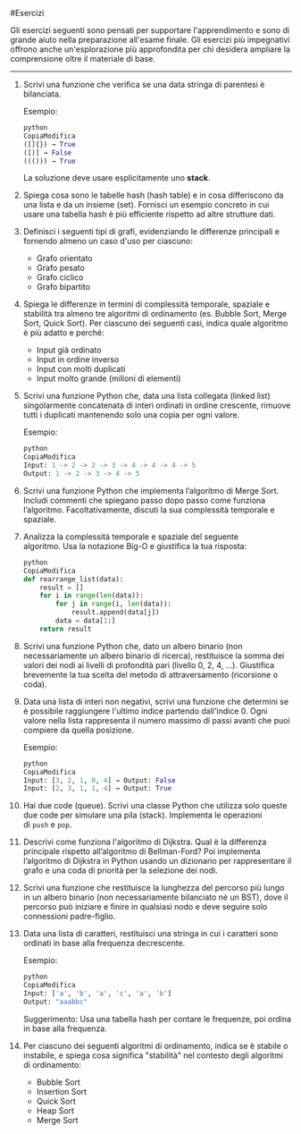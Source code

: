 #Esercizi

Gli esercizi seguenti sono pensati per supportare l'apprendimento e sono di grande aiuto nella preparazione all'esame finale. Gli esercizi più impegnativi offrono anche un'esplorazione più approfondita per chi desidera ampliare la comprensione oltre il materiale di base.

---

1. Scrivi una funzione che verifica se una data stringa di parentesi è bilanciata. 

    Esempio:    
    ```python
    python
    CopiaModifica
    ([]{}) → True
    ([)] → False
    ((())) → True
    ```
    La soluzione deve usare esplicitamente uno **stack**.
    
2. Spiega cosa sono le tabelle hash (hash table) e in cosa differiscono da una lista e da un insieme (set). Fornisci un esempio concreto in cui usare una tabella hash è più efficiente rispetto ad altre strutture dati.

3. Definisci i seguenti tipi di grafi, evidenziando le differenze principali e fornendo almeno un caso d'uso per ciascuno:
    - Grafo orientato
    - Grafo pesato
    - Grafo ciclico
    - Grafo bipartito

4. Spiega le differenze in termini di complessità temporale, spaziale e stabilità tra almeno tre algoritmi di ordinamento (es. Bubble Sort, Merge Sort, Quick Sort). Per ciascuno dei seguenti casi, indica quale algoritmo è più adatto e perché:
    - Input già ordinato
    - Input in ordine inverso
    - Input con molti duplicati
    - Input molto grande (milioni di elementi)

5. Scrivi una funzione Python che, data una lista collegata (linked list) singolarmente concatenata di interi ordinati in ordine crescente, rimuove tutti i duplicati mantenendo solo una copia per ogni valore.
    
    Esempio:
    ```python
    python
    CopiaModifica
    Input: 1 -> 2 -> 2 -> 3 -> 4 -> 4 -> 4 -> 5
    Output: 1 -> 2 -> 3 -> 4 -> 5
    ```
    
6. Scrivi una funzione Python che implementa l’algoritmo di Merge Sort. Includi commenti che spiegano passo dopo passo come funziona l’algoritmo. Facoltativamente, discuti la sua complessità temporale e spaziale.

7. Analizza la complessità temporale e spaziale del seguente algoritmo. Usa la notazione Big-O e giustifica la tua risposta:
    
    ```python
    python
    CopiaModifica
    def rearrange_list(data):
        result = []
        for i in range(len(data)):
            for j in range(i, len(data)):
                result.append(data[j])
            data = data[1:]
        return result
    
    ```
    
8. Scrivi una funzione Python che, dato un albero binario (non necessariamente un albero binario di ricerca), restituisce la somma dei valori dei nodi ai livelli di profondità pari (livello 0, 2, 4, ...). Giustifica brevemente la tua scelta del metodo di attraversamento (ricorsione o coda).

9. Data una lista di interi non negativi, scrivi una funzione che determini se è possibile raggiungere l'ultimo indice partendo dall'indice 0. Ogni valore nella lista rappresenta il numero massimo di passi avanti che puoi compiere da quella posizione.
    
    Esempio:
    ```python
    python
    CopiaModifica
    Input: [3, 2, 1, 0, 4] → Output: False
    Input: [2, 3, 1, 1, 4] → Output: True
    
    ```

10. Hai due code (queue). Scrivi una classe Python che utilizza solo queste due code per simulare una pila (stack). Implementa le operazioni di `push` e `pop`.

11. Descrivi come funziona l'algoritmo di Dijkstra. Qual è la differenza principale rispetto all’algoritmo di Bellman-Ford? Poi implementa l’algoritmo di Dijkstra in Python usando un dizionario per rappresentare il grafo e una coda di priorità per la selezione dei nodi.

12. Scrivi una funzione che restituisce la lunghezza del percorso più lungo in un albero binario (non necessariamente bilanciato né un BST), dove il percorso può iniziare e finire in qualsiasi nodo e deve seguire solo connessioni padre-figlio.

13. Data una lista di caratteri, restituisci una stringa in cui i caratteri sono ordinati in base alla frequenza decrescente.

    Esempio:
    ```python
    python
    CopiaModifica
    Input: ['a', 'b', 'a', 'c', 'a', 'b']
    Output: "aaabbc"
    ```
    Suggerimento: Usa una tabella hash per contare le frequenze, poi ordina in base alla frequenza.

14. Per ciascuno dei seguenti algoritmi di ordinamento, indica se è stabile o instabile, e spiega cosa significa "stabilità" nel contesto degli algoritmi di ordinamento:
    - Bubble Sort
    - Insertion Sort
    - Quick Sort
    - Heap Sort
    - Merge Sort